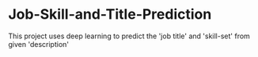 # Job-Skill-and-Title-Prediction
This project uses deep learning to predict the 'job title' and 'skill-set' from given 'description'
